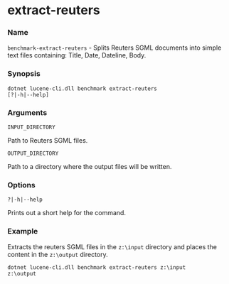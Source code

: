 ﻿# extract-reuters

### Name

`benchmark-extract-reuters` - Splits Reuters SGML documents into simple text files containing: Title, Date, Dateline, Body.

### Synopsis

<code>dotnet lucene-cli.dll benchmark extract-reuters [?|-h|--help]</code>

### Arguments

`INPUT_DIRECTORY`

Path to Reuters SGML files.

`OUTPUT_DIRECTORY`

Path to a directory where the output files will be written.

### Options

`?|-h|--help`

Prints out a short help for the command.

### Example

Extracts the reuters SGML files in the `z:\input` directory and places the content in the `z:\output` directory.

<code>dotnet lucene-cli.dll benchmark extract-reuters z:\input z:\output</code>
